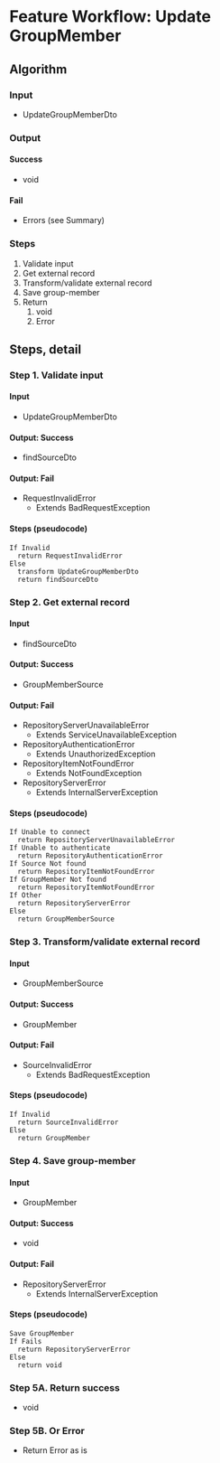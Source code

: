 # Feature Workflow: Update GroupMember

## Algorithm

### Input
- UpdateGroupMemberDto

### Output

#### Success

- void

#### Fail

- Errors (see Summary)

### Steps

1. Validate input
2. Get external record
3. Transform/validate external record
4. Save group-member
5. Return
   1. void
   2. Error

## Steps, detail

### Step 1. Validate input

#### Input
- UpdateGroupMemberDto

#### Output: Success

- findSourceDto

#### Output: Fail

- RequestInvalidError
  - Extends BadRequestException

#### Steps (pseudocode)

```
If Invalid
  return RequestInvalidError
Else
  transform UpdateGroupMemberDto
  return findSourceDto
```

### Step 2. Get external record

#### Input
- findSourceDto

#### Output: Success

- GroupMemberSource

#### Output: Fail

- RepositoryServerUnavailableError
  - Extends ServiceUnavailableException
- RepositoryAuthenticationError
  - Extends UnauthorizedException
- RepositoryItemNotFoundError
  - Extends NotFoundException
- RepositoryServerError
  - Extends InternalServerException

#### Steps (pseudocode)

```
If Unable to connect
  return RepositoryServerUnavailableError
If Unable to authenticate
  return RepositoryAuthenticationError
If Source Not found
  return RepositoryItemNotFoundError
If GroupMember Not found
  return RepositoryItemNotFoundError
If Other
  return RepositoryServerError
Else
  return GroupMemberSource
```

### Step 3. Transform/validate external record

#### Input
- GroupMemberSource

#### Output: Success

- GroupMember

#### Output: Fail

- SourceInvalidError
  - Extends BadRequestException

#### Steps (pseudocode)

```
If Invalid
  return SourceInvalidError
Else
  return GroupMember
```

### Step 4. Save group-member

#### Input
- GroupMember

#### Output: Success

- void

#### Output: Fail

- RepositoryServerError
  - Extends InternalServerException

#### Steps (pseudocode)

```
Save GroupMember
If Fails
  return RepositoryServerError
Else
  return void
```

### Step 5A. Return success

- void

### Step 5B. Or Error

- Return Error as is
